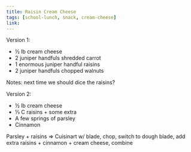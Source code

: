 ```yaml
---
title: Raisin Cream Cheese
tags: [school-lunch, snack, cream-cheese]
link: 
---
```


Version 1:
* ½ lb cream cheese
* 2 juniper handfuls shredded carrot
* 1 enormous juniper handful raisins
* 2 juniper handfuls chopped walnuts

Notes: next time we should dice the raisins?

Version 2:
* ½ lb cream cheese  
* ⅓ C raisins \+ some extra  
* A few springs of parsley  
* Cinnamon

Parsley \+ raisins \=\> Cuisinart w/ blade, chop, switch to dough blade, add extra raisins \+ cinnamon \+ cream cheese, combine


